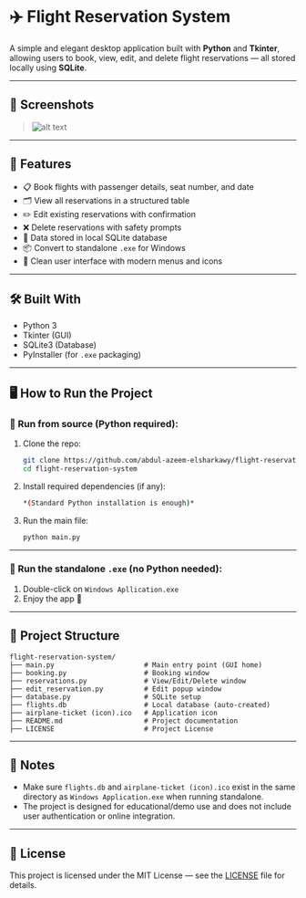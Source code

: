 # ✈️ Flight Reservation System

A simple and elegant desktop application built with **Python** and **Tkinter**, allowing users to book, view, edit, and delete flight reservations — all stored locally using **SQLite**.

---

## 📸 Screenshots

> ![alt text](https://ibb.co/sdDnDpz6)

---

## 🚀 Features

- 📋 Book flights with passenger details, seat number, and date
- 🗂️ View all reservations in a structured table
- ✏️ Edit existing reservations with confirmation
- ❌ Delete reservations with safety prompts
- 💾 Data stored in local SQLite database
- 📦 Convert to standalone `.exe` for Windows
- 🧭 Clean user interface with modern menus and icons

---

## 🛠️ Built With

- Python 3
- Tkinter (GUI)
- SQLite3 (Database)
- PyInstaller (for `.exe` packaging)

---

## 🖥️ How to Run the Project

### 🧪 Run from source (Python required):

1. Clone the repo:
    ```bash
   git clone https://github.com/abdul-azeem-elsharkawy/flight-reservation-system
   cd flight-reservation-system
    ````

2. Install required dependencies (if any):
    ```bash
   *(Standard Python installation is enough)*
    ````

3. Run the main file:
    ```bash
   python main.py
    ````

---

### 🧊 Run the standalone `.exe` (no Python needed):

1. Double-click on `Windows Apllication.exe`
2. Enjoy the app 🚀

---

## 📂 Project Structure

```
flight-reservation-system/
├── main.py                      # Main entry point (GUI home)
├── booking.py                   # Booking window
├── reservations.py              # View/Edit/Delete window
├── edit_reservation.py          # Edit popup window
├── database.py                  # SQLite setup
├── flights.db                   # Local database (auto-created)
├── airplane-ticket (icon).ico   # Application icon
├── README.md                    # Project documentation
├── LICENSE                      # Project License
```

---

## 📌 Notes

* Make sure `flights.db` and `airplane-ticket (icon).ico` exist in the same directory as `Windows Application.exe` when running standalone.
* The project is designed for educational/demo use and does not include user authentication or online integration.

---

## 📄 License

This project is licensed under the MIT License — see the [LICENSE](LICENSE) file for details.
